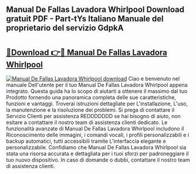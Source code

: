 ## Manual De Fallas Lavadora Whirlpool Download gratuit PDF - Part-tYs Italiano Manuale del proprietario del servizio GdpkA

# <h2><a href="http://dfaqcg.blite.top/?on=Manual+De+Fallas+Lavadora+Whirlpool">🔗Download 👉🔴 Manual De Fallas Lavadora Whirlpool</a></h2>

[![Manual De Fallas Lavadora Whirlpool download](https://i.imgur.com/lujVjoI.png)](http://dfaqcg.blite.top/?on=Manual+De+Fallas+Lavadora+Whirlpool)
Ciao e benvenuto nel manuale Dell'utente per il tuo Manual De Fallas Lavadora Whirlpool appena integrato. Questa guida ha lo scopo di aiutarti a ottenere il massimo dal tuo Prodotto fornendo una panoramica completa delle sue caratteristiche, funzioni e vantaggi. Troverai istruzioni dettagliate per L'installazione, L'uso, la manutenzione e la risoluzione dei problemi. Si prega di contattare il Servizio Clienti per assistenza REDDDDDDD se hai bisogno di aiuto, non esitare a contattare il nostro team di assistenza clienti dedicato. Le funzionalità avanzate di Manual De Fallas Lavadora Whirlpool includono il Riconoscimento delle immagini, i comandi vocali, i profili personalizzabili e i backup automatici, tutti accessibili tramite L'interfaccia elegante e personalizzabile. Confidiamo che Manual De Fallas Lavadora Whirlpool sia stata una risorsa accurata e dettagliata per i tuoi sforzi per padroneggiare il tuo nuovo dispositivo. In caso di domande o dubbi, contattare il nostro team di assistenza clienti.
